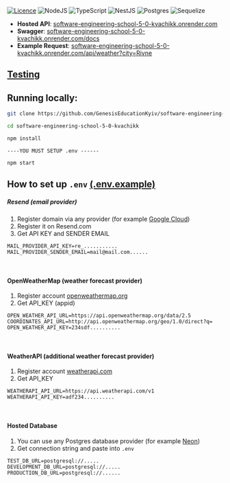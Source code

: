 [![Licence](https://img.shields.io/github/license/Ileriayo/markdown-badges?style=for-the-badge)](./LICENSE)
![NodeJS](https://img.shields.io/badge/node.js-6DA55F?style=for-the-badge&logo=node.js&logoColor=white)
![TypeScript](https://img.shields.io/badge/typescript-%23007ACC.svg?style=for-the-badge&logo=typescript&logoColor=white)
![NestJS](https://img.shields.io/badge/nestjs-%23E0234E.svg?style=for-the-badge&logo=nestjs&logoColor=white)
![Postgres](https://img.shields.io/badge/postgres-%23316192.svg?style=for-the-badge&logo=postgresql&logoColor=white)
![Sequelize](https://img.shields.io/badge/Sequelize-52B0E7?style=for-the-badge&logo=Sequelize&logoColor=white)

- **Hosted API**: [software-engineering-school-5-0-kvachikk.onrender.com](https://software-engineering-school-5-0-kvachikk.onrender.com)
- **Swagger**: [software-engineering-school-5-0-kvachikk.onrender.com/docs](https://software-engineering-school-5-0-kvachikk.onrender.com/docs)
- **Example Request**: [software-engineering-school-5-0-kvachikk.onrender.com/api/weather?city=Rivne](https://software-engineering-school-5-0-kvachikk.onrender.com/api/weather?city=Rivne)


## [Testing](https://github.com/GenesisEducationKyiv/software-engineering-school-5-0-kvachikk/blob/hw-4-tests/docs/testing.md)

## Running locally:

```bash
git clone https://github.com/GenesisEducationKyiv/software-engineering-school-5-0-kvachikk
```

```bash
cd software-engineering-school-5-0-kvachikk
```

```bash
npm install
```

```
----YOU MUST SETUP .env ------
```

```bash
npm start
```

## How to set up ```.env``` [(.env.example)](https://github.com/GenesisEducationKyiv/software-engineering-school-5-0-kvachikk/blob/hw-5-gof/.env.example)
##### Resend (email provider)
1. Register domain via any provider (for example [Google Cloud](https://cloud.google.com/domains/docs/register-domain))
2. Register it on Resend.com
3. Get API KEY and SENDER EMAIL
```dotenv
MAIL_PROVIDER_API_KEY=re_...........
MAIL_PROVIDER_SENDER_EMAIL=mail@mail.com......
```
<br>

#### OpenWeatherMap (weather forecast provider)
1. Register account  [openweathermap.org](https://openweathermap.org/)
2. Get API_KEY (appid)

```dotenv
OPEN_WEATHER_API_URL=https://api.openweathermap.org/data/2.5
COORDINATES_API_URL=http://api.openweathermap.org/geo/1.0/direct?q=
OPEN_WEATHER_API_KEY=234sdf..........
```
<br>

#### WeatherAPI (additional weather forecast provider)
1. Register account  [weatherapi.com](https://www.weatherapi.com/)
2. Get API_KEY 
```dotenv
WEATHERAPI_API_URL=https://api.weatherapi.com/v1
WEATHERAPI_API_KEY=adf234..........
```

<br>

#### Hosted Database
1. You can use any Postgres database provider (for example [Neon](https://neon.com/))
2. Get connection string and paste into ```.env```
```dotenv
TEST_DB_URL=postgresql://.....
DEVELOPMENT_DB_URL=postgresql://.....
PRODUCTION_DB_URL=postgresql://......
```
